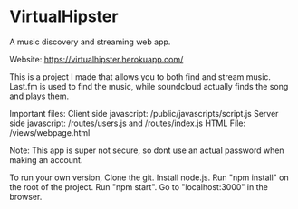 # VirtualHipster
A music discovery and streaming web app.

Website: https://virtualhipster.herokuapp.com/

This is a project I made that allows you to both find and stream music. Last.fm is used to find the music, while soundcloud actually finds the song and plays them.

Important files:
Client side javascript: /public/javascripts/script.js
Server side javascript: /routes/users.js and /routes/index.js
HTML File: /views/webpage.html

Note: This app is super not secure, so dont use an actual password when making an account.

To run your own version, 
  Clone the git.
  Install node.js.
  Run "npm install" on the root of the project. 
  Run "npm start".
  Go to "localhost:3000" in the browser.
